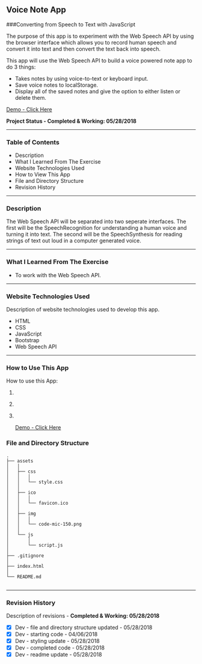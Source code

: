 ## Voice Note App
###Converting from Speech to Text with JavaScript

The purpose of this app is to experiment with the Web Speech API by using the browser interface which allows you to record human speech and convert it into text and then convert the text back into speech. 

This app will use the Web Speech API to build a voice powered note app to do 3 things:

 - Takes notes by using voice-to-text or keyboard input.
 - Save voice notes to localStorage.
 - Display all of the saved notes and give the option to either listen or delete them.

<a href="http://www.dkmitt.com/mycoding/voice-note-app" target="_blank">Demo - Click Here</a>


__Project Status - Completed & Working: 05/28/2018__


----

### Table of Contents

  -  Description
  -  What I Learned From The Exercise
  -  Website Technologies Used
  -  How to View This App
  -  File and Directory Structure
  -  Revision History

----


### Description

The Web Speech API will be separated into two seperate interfaces. The first will be the SpeechRecognition for understanding a human voice and turning it into text. The second will be the SpeechSynthesis for reading strings of text out loud in a computer generated voice.



----


### What I Learned From The Exercise
- To work with the Web Speech API.


----


### Website Technologies Used

Description of website technologies used to develop this app.

- HTML
- CSS
- JavaScript
- Bootstrap
- Web Speech API

----


### How to Use This App

How to use this App:

1. ​
2. ​
3. ​

   <a href="http://www.dkmitt.com/mycoding/voice-note-app" target="_blank">Demo - Click Here</a>

### File and Directory Structure

```
.
├── assets
│   │
│   ├── css
│   │   │
│   │   └── style.css
│   │
│   ├── ico
│   │   │
│   │   └── favicon.ico
│   │
│   ├── img
│   │   │
│   │   └── code-mic-150.png
│   │
│   └── js
│       │
│       └── script.js
│ 
├── .gitignore
│
├── index.html
│
└── README.md     
       
```

----


### Revision History 

Description of revisions - __Completed & Working: 05/28/2018__

  - [x] Dev - file and directory structure updated - 05/28/2018
  - [x] Dev - starting code - 04/06/2018
  - [x] Dev - styling update - 05/28/2018
  - [x] Dev - completed code - 05/28/2018
  - [x] Dev - readme update - 05/28/2018